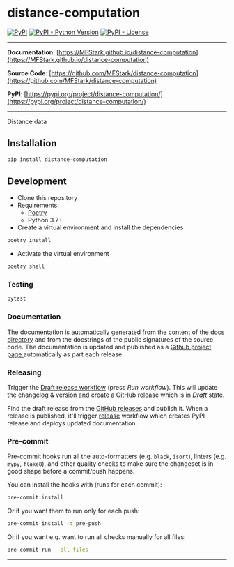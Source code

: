 # distance-computation

[![PyPI](https://img.shields.io/pypi/v/distance-computation?style=flat-square)](https://pypi.python.org/pypi/distance-computation/)
[![PyPI - Python Version](https://img.shields.io/pypi/pyversions/distance-computation?style=flat-square)](https://pypi.python.org/pypi/distance-computation/)
[![PyPI - License](https://img.shields.io/pypi/l/distance-computation?style=flat-square)](https://pypi.python.org/pypi/distance-computation/)

---

**Documentation**: [https://MFStark.github.io/distance-computation](https://MFStark.github.io/distance-computation)

**Source Code**: [https://github.com/MFStark/distance-computation](https://github.com/MFStark/distance-computation)

**PyPI**: [https://pypi.org/project/distance-computation/](https://pypi.org/project/distance-computation/)

---

Distance data

## Installation

```sh
pip install distance-computation
```

## Development

* Clone this repository
* Requirements:
  * [Poetry](https://python-poetry.org/)
  * Python 3.7+
* Create a virtual environment and install the dependencies

```sh
poetry install
```

* Activate the virtual environment

```sh
poetry shell
```

### Testing

```sh
pytest
```

### Documentation

The documentation is automatically generated from the content of the [docs directory](./docs) and from the docstrings
 of the public signatures of the source code. The documentation is updated and published as a [Github project page
 ](https://pages.github.com/) automatically as part each release.

### Releasing

Trigger the [Draft release workflow](https://github.com/MFStark/distance-computation/actions/workflows/draft_release.yml)
(press _Run workflow_). This will update the changelog & version and create a GitHub release which is in _Draft_ state.

Find the draft release from the
[GitHub releases](https://github.com/MFStark/distance-computation/releases) and publish it. When
 a release is published, it'll trigger [release](https://github.com/MFStark/distance-computation/blob/master/.github/workflows/release.yml) workflow which creates PyPI
 release and deploys updated documentation.

### Pre-commit

Pre-commit hooks run all the auto-formatters (e.g. `black`, `isort`), linters (e.g. `mypy`, `flake8`), and other quality
 checks to make sure the changeset is in good shape before a commit/push happens.

You can install the hooks with (runs for each commit):

```sh
pre-commit install
```

Or if you want them to run only for each push:

```sh
pre-commit install -t pre-push
```

Or if you want e.g. want to run all checks manually for all files:

```sh
pre-commit run --all-files
```

---
